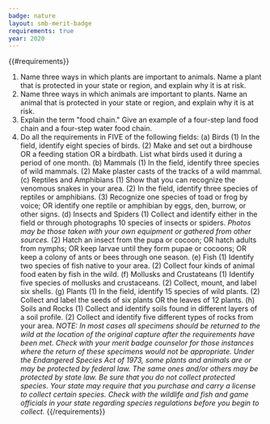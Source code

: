```yaml
---
badge: nature
layout: smb-merit-badge
requirements: true
year: 2020
---
```


{{#requirements}}
1. Name three ways in which plants are important to animals. Name a plant that is protected in your state or region, and explain why it is at risk.
2. Name three ways in which animals are important to plants. Name an animal that is protected in your state or region, and explain why it is at risk.
3. Explain the term "food chain." Give an example of a four-step land food chain and a four-step water food chain.
4. Do all the requirements in FIVE of the following fields:
    (a) Birds
        (1) In the field, identify eight species of birds.
        (2) Make and set out a birdhouse OR a feeding station OR a birdbath. List what birds used it during a period of one month.
    (b) Mammals
        (1) In the field, identify three species of wild mammals.
        (2) Make plaster casts of the tracks of a wild mammal.
    (c) Reptiles and Amphibians
        (1) Show that you can recognize the venomous snakes in your area.
        (2) In the field, identify three species of reptiles or amphibians.
        (3) Recognize one species of toad or frog by voice; OR identify one reptile or amphibian by eggs, den, burrow, or other signs.
    (d) Insects and Spiders
        (1) Collect and identify either in the field or through photographs 10 species of insects or spiders.
            *Photos may be those taken with your own equipment or gathered from other sources.*
        (2) Hatch an insect from the pupa or cocoon; OR hatch adults from nymphs; OR keep larvae until they form pupae or cocoons; OR keep a colony of ants or bees through one season.
    (e) Fish
        (1) Identify two species of fish native to your area.
        (2) Collect four kinds of animal food eaten by fish in the wild.
    (f) Mollusks and Crustateans
        (1) Identify five species of mollusks and crustaceans.
        (2) Collect, mount, and label six shells.
    (g) Plants
        (1) In the field, identify 15 species of wild plants.
        (2) Collect and label the seeds of six plants OR the leaves of 12 plants.
    (h) Soils and Rocks
        (1) Collect and identify soils found in different layers of a soil profile.
        (2) Collect and identify five different types of rocks from your area.
*NOTE: In most cases all specimens should be returned to the wild at the location of the original capture after the requirements have been met. Check with your merit badge counselor for those instances where the return of these specimens would not be appropriate.*
*Under the Endangered Species Act of 1973, some plants and animals are or may be protected by federal law. The same ones and/or others may be protected by state law. Be sure that you do not collect protected species.*
*Your state may require that you purchase and carry a license to collect certain species. Check with the wildlife and fish and game officials in your state regarding species regulations before you begin to collect.*
{{/requirements}}
